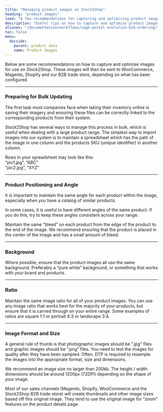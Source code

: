 ```yaml
---
title: "Managing product images on Stock2Shop"
heading: "product images"
lead: "A few recommendations for capturing and optimising product images."
description: "Useful tips on how to capture and optimise product images for use on Stock2Shop, which feeds to Shopify, Magento, WooCommerce and our B2B platform."
aliases: "/documentation/workflows/sage-pastel-evolution-b2b-ordering/"
toc: false
menu:
  docside:
    parent: product data
    name: Product Images
---
```


Below are some recommendations on how to capture and optimise images for use on Stock2Shop. These images will then be sent to WooCommerce, Magento, Shopify and our B2B trade store, depending on what has been configured.

* * *

### Preparing for Bulk Updating

The first task most companies face when taking their inventory online is saving their imagery and ensuring these files can be correctly linked to the corresponding products from their system.  
  
Stock2Shop has several ways to manage this process in bulk, which is useful when dealing with a large product range. The simplest way to import images into our system is to maintain a spreadsheet which has the path of the image in one column and the products SKU (unique identifier) in another column.  
  
Rows in your spreadsheet may look like this:  
“pic1.jpg”, “ABC”  
“pic2.jpg”, “XYZ”

* * *

### Product Positioning and Angle

It is important to maintain the same angle for each product within the image, especially when you have a catalog of similar products.  
  
In some cases, it is useful to have different angles of the same product. If you do this, try to keep these angles consistent across your range.  
  
Maintain the same “bleed” on each product from the edge of the product to the end of the image. We recommend ensuring that the product is placed in the center of the image and has a small amount of bleed.

* * *

### Background

Where possible, ensure that the product images all use the same background. Preferably a “pure white” background, or something that works with your brand and products.

* * *

### Ratio

Maintain the same image ratio for all of your product images. You can use any image ratio that works best for the majority of your products, but ensure that it is carried through on your entire range. Some examples of ratios are square 1:1 or portrait 4:3 or landscape 3:4.

* * *

### Image Format and Size

A general rule of thumb is that photographic images should be “.jpg” files and graphic images should be “.png” files. You need to test the images for quality after they have been sampled. Often, DTP is required to resample the images into the appropriate format, size and dimensions.  
  
We recommend an image size no larger than 200kb. The height / width dimensions should be around 1200px (72DPI) depending on the shape of your image.  
  
Most of our sales channels (Magento, Shopify, WooCommerce and the Stock2Shop B2B trade store) will create thumbnails and other image sizes based off this original image. They tend to use the original image for “zoom” features on the product details page.